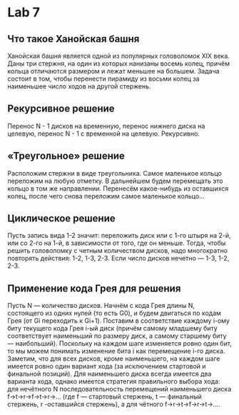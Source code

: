 # Lab 7

## Что такое Ханойская башня

Ханойская башня является одной из популярных головоломок XIX века. Даны три стержня, на один из которых нанизаны восемь колец, причём кольца отличаются размером и лежат меньшее на большем. Задача состоит в том, чтобы перенести пирамиду из восьми колец за наименьшее число ходов на другой стержень.

## Рекурсивное решение

Перенос N - 1 дисков на временную, перенос нижнего диска на целевую, перенос N - 1 с временной на целевую. Рекурсивно.

## «Треугольное» решение

Расположим стержни в виде треугольника. Самое  маленькое кольцо переложим на любую отметку. В дальнейшем будем перемещать это кольцо в том же направлении. Перенесём какое-нибудь из оставшихся колец, после чего снова переложим самое маленькое кольцо...

## Циклическое решение

Пусть запись вида 1-2 значит: переложить диск или с 1-го штыря на 2-й, или со 2-го на 1-й, в зависимости от того, где он меньше. Тогда, чтобы решить головоломку с четным количеством дисков, надо многократно повторять действия: 1-2, 1-3, 2-3. Если число дисков нечетно — 1-3, 1-2, 2-3.

## Применение кода Грея для решения

Пусть N — количество дисков. Начнём с кода Грея длины N, состоящего из одних нулей (то есть G0), и будем двигаться по кодам Грея (от Gi переходить к Gi+1). Поставим в соответствие каждому i-ому биту текущего кода Грея i-ый диск (причём самому младшему биту соответствует наименьший по размеру диск, а самому старшему биту — наибольший). Поскольку на каждом шаге изменяется ровно один бит, то мы можем понимать изменение бита i как перемещение i-го диска. Заметим, что для всех дисков, кроме наименьшего, на каждом шаге имеется ровно один вариант хода (за исключением стартовой и финальной позиций). Для наименьшего диска всегда имеется два варианта хода, однако имеется стратегия правильного выбора хода: для нечётного N последовательность перемещений наименьшего диска f→t→r→f→t→r→… (где f — стартовый стержень, t — финальный стержень, r -оставшийся стержень), а для чётного f→r→t→f→r→t→….
